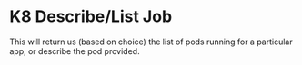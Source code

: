# K8 Describe/List Job
This will return us (based on choice) the list of pods running for a particular app,
or describe the pod provided.
